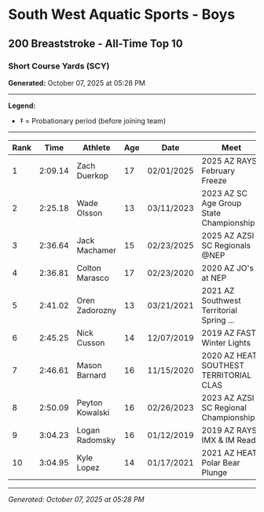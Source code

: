 # South West Aquatic Sports - Boys
## 200 Breaststroke - All-Time Top 10
### Short Course Yards (SCY)

**Generated:** October 07, 2025 at 05:28 PM

---

**Legend:**
- ‡ = Probationary period (before joining team)

---

| Rank | Time | Athlete | Age | Date | Meet |
|------|------|---------|-----|------|------|
| 1 | 2:09.14 | Zach Duerkop | 17 | 02/01/2025 | 2025 AZ RAYS February Freeze |
| 2 | 2:25.18 | Wade Olsson | 13 | 03/11/2023 | 2023 AZ SC Age Group State Championship |
| 3 | 2:36.64 | Jack Machamer | 15 | 02/23/2025 | 2025 AZ AZSI SC Regionals @NEP |
| 4 | 2:36.81 | Colton Marasco | 17 | 02/23/2020 | 2020 AZ JO's at NEP |
| 5 | 2:41.02 | Oren Zadorozny | 13 | 03/21/2021 | 2021 AZ Southwest Territorial Spring ... |
| 6 | 2:45.25 | Nick Cusson | 14 | 12/07/2019 | 2019 AZ FAST Winter Lights |
| 7 | 2:46.61 | Mason Barnard | 16 | 11/15/2020 | 2020 AZ HEAT SOUTHEST TERRITORIAL CLAS |
| 8 | 2:50.09 | Peyton Kowalski | 16 | 02/26/2023 | 2023 AZ AZSI SC Regional Championship... |
| 9 | 3:04.23 | Logan Radomsky | 16 | 01/12/2019 | 2019 AZ RAYS IMX & IM Ready |
| 10 | 3:04.95 | Kyle Lopez | 14 | 01/17/2021 | 2021 AZ HEAT Polar Bear Plunge |

---

*Generated: October 07, 2025 at 05:28 PM*
